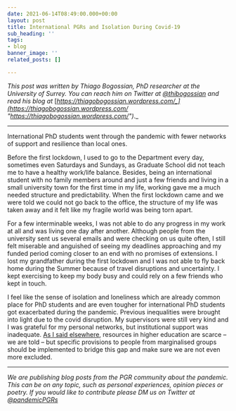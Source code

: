 ```yaml
---
date: 2021-06-14T08:49:00.000+00:00
layout: post
title: International PGRs and Isolation During Covid-19
sub_heading: ''
tags:
- blog
banner_image: ''
related_posts: []

---
```

_This post was written by Thiago Bogossian, PhD researcher at the University of Surrey. You can reach him on Twitter at_ [_@thibogossian_](https://twitter.com/thibogossian "https://twitter.com/thibogossian") _and read his blog at_ [_https://thiagobogossian.wordpress.com/_](https://thiagobogossian.wordpress.com/ "https://thiagobogossian.wordpress.com/")_._

***

International PhD students went through the pandemic with fewer networks of support and resilience than local ones.

Before the first lockdown, I used to go to the Department every day, sometimes even Saturdays and Sundays, as Graduate School did not teach me to have a healthy work/life balance. Besides, being an international student with no family members around and just a few friends and living in a small university town for the first time in my life, working gave me a much needed structure and predictability. When the first lockdown came and we were told we could not go back to the office, the structure of my life was taken away and it felt like my fragile world was being torn apart.

For a few interminable weeks, I was not able to do any progress in my work at all and was living one day after another. Although people from the university sent us several emails and were checking on us quite often, I still felt miserable and anguished of seeing my deadlines approaching and my funded period coming closer to an end with no promises of extensions. I lost my grandfather during the first lockdown and I was not able to fly back home during the Summer because of travel disruptions and uncertainty. I kept exercising to keep my body busy and could rely on a few friends who kept in touch.

I feel like the sense of isolation and loneliness which are already common place for PhD students and are even tougher for international PhD students got exacerbated during the pandemic. Previous inequalities were brought into light due to the covid disruption. My supervisors were still very kind and I was grateful for my personal networks, but institutional support was inadequate. [As I said elsewhere](https://thiagobogossian.wordpress.com/2020/06/25/who-is-higher-education-for/), resources in higher education are scarce – we are told – but specific provisions to people from marginalised groups should be implemented to bridge this gap and make sure we are not even more excluded.

***

_We are publishing blog posts from the PGR community about the pandemic. This can be on any topic, such as personal experiences, opinion pieces or poetry. If you would like to contribute please DM us on Twitter at_ [_@pandemicPGRs_](http://twitter.com/pandemicpgrs)